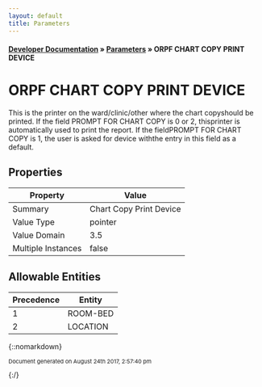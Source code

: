 ```yaml
---
layout: default
title: Parameters
---
```


#### [Developer Documentation](../index) &#187; [Parameters](TableOfContents) &#187; ORPF CHART COPY PRINT DEVICE<br/>
# ORPF CHART COPY PRINT DEVICE

This is the printer on the ward/clinic/other where the chart copyshould be printed.  If the field PROMPT FOR CHART COPY is 0 or 2, thisprinter is automatically used to print the report.  If the fieldPROMPT FOR CHART COPY is 1, the user is asked for device withthe entry in this field as a default.

## Properties

Property | Value
--- | ---
Summary | Chart Copy Print Device
Value Type | pointer
Value Domain | 3.5
Multiple Instances | false

## Allowable Entities

Precedence | Entity
--- | ---
1 | ROOM-BED
2 | LOCATION

{::nomarkdown} <br/><p style="font-size: 11px">Document generated on August 24th 2017, 2:57:40 pm</p>{:/}